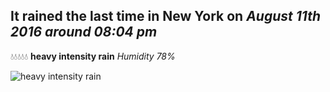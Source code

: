 ## It rained the last time in New York on *August 11th 2016 around 08:04 pm*
💧💧💧💧💧  **heavy intensity rain** *Humidity 78%*

![heavy intensity rain](http://openweathermap.org/img/w/10d.png)
